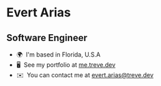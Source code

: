 Evert Arias
============================

Software Engineer
------------------

* 🌍  I'm based in Florida, U.S.A
* 🖥️  See my portfolio at [me.treve.dev](http://me.treve.dev)
* ✉️  You can contact me at [evert.arias@treve.dev](mailto:evert.arias@treve.dev)
